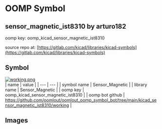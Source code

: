 # OOMP Symbol  
## sensor_magnetic_ist8310  by arturo182  
  
oomp key: oomp_kicad_sensor_magnetic_ist8310  
  
source repo at: [https://gitlab.com/kicad/libraries/kicad-symbols](https://gitlab.com/kicad/libraries/kicad-symbols)  
## Symbol  
  
[![working.png](working_600.png)](working.png)  
| name | value | 
| --- | --- | 
| symbol name | Sensor_Magnetic | 
| library name | Sensor_Magnetic | 
| oomp key | oomp_kicad_sensor_magnetic_ist8310 | 
| oomp bot github | https://github.com/oomlout/oomlout_oomp_symbol_bot/tree/main/kicad_sensor_magnetic_ist8310/working | 
## Images  
